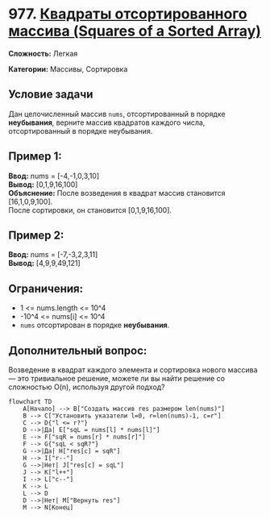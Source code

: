 # 977. [Квадраты отсортированного массива (Squares of a Sorted Array)](https://leetcode.com/problems/squares-of-a-sorted-array/)

**Сложность:** Легкая

**Категории:** Массивы, Сортировка

## Условие задачи

Дан целочисленный массив `nums`, отсортированный в порядке **неубывания**, верните массив квадратов каждого числа, отсортированный в порядке неубывания.

## Пример 1:

**Ввод:** nums = [-4,-1,0,3,10]  
**Вывод:** [0,1,9,16,100]  
**Объяснение:** После возведения в квадрат массив становится [16,1,0,9,100].  
После сортировки, он становится [0,1,9,16,100].

## Пример 2:

**Ввод:** nums = [-7,-3,2,3,11]  
**Вывод:** [4,9,9,49,121]

## Ограничения:

* 1 <= nums.length <= 10^4
* -10^4 <= nums[i] <= 10^4
* `nums` отсортирован в порядке **неубывания**.

## Дополнительный вопрос:
Возведение в квадрат каждого элемента и сортировка нового массива — это тривиальное решение, можете ли вы найти решение со сложностью O(n), используя другой подход?

```mermaid
flowchart TD
    A[Начало] --> B["Создать массив res размером len(nums)"]
    B --> C["Установить указатели l=0, r=len(nums)-1, c=r"]
    C --> D{"l <= r?"}
    D -->|Да| E["sqL = nums[l] * nums[l]"]
    E --> F["sqR = nums[r] * nums[r]"]
    F --> G{"sqL < sqR?"}
    G -->|Да| H["res[c] = sqR"]
    H --> I["r--"]
    G -->|Нет| J["res[c] = sqL"]
    J --> K["l++"]
    I --> L["c--"]
    K --> L
    L --> D
    D -->|Нет| M["Вернуть res"]
    M --> N[Конец]
```
